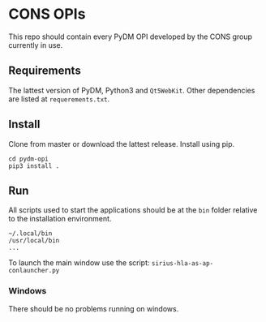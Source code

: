 # CONS OPIs
This repo should contain every PyDM OPI developed by the CONS group currently in use.

## Requirements
The lattest version of PyDM, Python3 and `Qt5WebKit`. Other dependencies are listed at `requerements.txt`.

## Install
Clone from master or download the lattest release. Install using pip.
```
cd pydm-opi
pip3 install .
```

## Run
All scripts used to start the applications should be at the `bin` folder relative to the installation environment.
```
~/.local/bin
/usr/local/bin
...
```

To launch the main window use the script: `sirius-hla-as-ap-conlauncher.py`

### Windows
There should be no problems running on windows.
